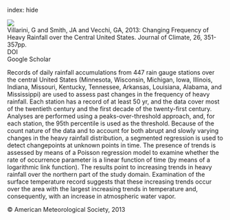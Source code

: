 index: hide

<div class="Citation">
    <div class="Citation-thumb CitationThumb-linked"  data-href="https://doi.org/10.1175/jcli-d-12-00043.1">
      <img src="https://static.claimspace.cloud/climate-study-static/refs/thumbs/2/Villarini_et_al_2013-thumb.png" />
    </div>

  <div class="Citation-body">
    <div class="Citation-text">Villarini, G and Smith, JA and Vecchi, GA, 2013: Changing Frequency of Heavy Rainfall over the Central United States. <span class="Article-journal">Journal of Climate, </span><span class="Article-volume">26, </span>351-357pp.</div>
    <div class="Citation-links">
      <div class="CitationLink" data-href="https://doi.org/10.1175/jcli-d-12-00043.1">
        <div class="CitationLink-icon CitationLink-Doi"></div>
        <div class="CitationLink-text">DOI</div>
      </div>
      <div class="CitationLink" data-href="https://scholar.google.com/scholar?q=10.1175/jcli-d-12-00043.1">
        <div class="CitationLink-icon CitationLink-Scholar"></div>
        <div class="CitationLink-text">Google Scholar</div>
      </div>
    </div>
  </div>
</div>

Records of daily rainfall accumulations from 447 rain gauge stations over the central United States (Minnesota, Wisconsin, Michigan, Iowa, Illinois, Indiana, Missouri, Kentucky, Tennessee, Arkansas, Louisiana, Alabama, and Mississippi) are used to assess past changes in the frequency of heavy rainfall. Each station has a record of at least 50 yr, and the data cover most of the twentieth century and the first decade of the twenty-first century. Analyses are performed using a peaks-over-threshold approach, and, for each station, the 95th percentile is used as the threshold. Because of the count nature of the data and to account for both abrupt and slowly varying changes in the heavy rainfall distribution, a segmented regression is used to detect changepoints at unknown points in time. The presence of trends is assessed by means of a Poisson regression model to examine whether the rate of occurrence parameter is a linear function of time (by means of a logarithmic link function). The results point to increasing trends in heavy rainfall over the northern part of the study domain. Examination of the surface temperature record suggests that these increasing trends occur over the area with the largest increasing trends in temperature and, consequently, with an increase in atmospheric water vapor.

<div class="Citation-copy">
&copy; American Meteorological Society, 2013
</div>